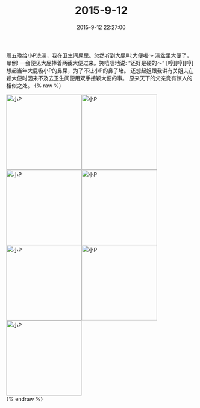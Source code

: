 ﻿---
title: "2015-9-12"
date: 2015-9-12 22:27:00
tags: 文字
categories: 妈妈
---
周五晚给小P洗澡，我在卫生间尿尿。忽然听到大屁叫:大便啦～
澡盆里大便了，晕倒!
一会便见大屁捧着两截大便过来。笑嘻嘻地说:
“还好是硬的～”
[哼][哼][哼]
想起当年大屁吸小P的鼻屎，为了不让小P的鼻子堵。
还想起姐跟我讲有关姐夫在颖大便时因来不及去卫生间便用双手接颖大便的事。
原来天下的父亲竟有惊人的相似之处。
{% raw %}
<div style="width:500 px">
<div style="float:left; width:100 px"><img src="/images/微信图片_20171011154846.jpg" width="200" alt="小P"></div>
<div style="float:left; width:100 px"><img src="/images/微信图片_20171011154859.jpg" width="200" alt="小P"></div>
<div style="float:left; width:100 px"><img src="/images/微信图片_20171011154910.jpg" width="200" alt="小P"></div>
<div style="float:left; width:100 px"><img src="/images/微信图片_20171011154920.jpg" width="200" alt="小P"></div>
<div style="float:left; width:100 px"><img src="/images/微信图片_20171011154931.jpg" width="200" alt="小P"></div>
<div style="float:left; width:100 px"><img src="/images/微信图片_20171011154941.jpg" width="200" alt="小P"></div>
<div style="float:left; width:100 px"><img src="/images/微信图片_20171011154951.jpg" width="200" alt="小P"></div>
<div style="clear:both"></div>
</div>
{% endraw %}